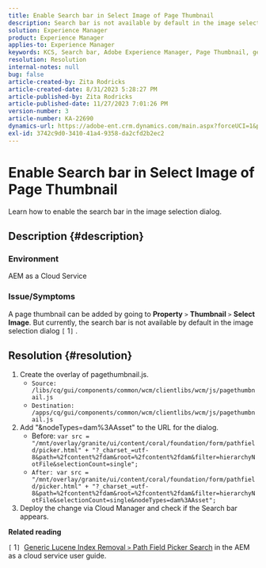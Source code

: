 ```yaml
---
title: Enable Search bar in Select Image of Page Thumbnail
description: Search bar is not available by default in the image selection dialog.
solution: Experience Manager
product: Experience Manager
applies-to: Experience Manager
keywords: KCS, Search bar, Adobe Experience Manager, Page Thumbnail, generic lucene index
resolution: Resolution
internal-notes: null
bug: false
article-created-by: Zita Rodricks
article-created-date: 8/31/2023 5:28:27 PM
article-published-by: Zita Rodricks
article-published-date: 11/27/2023 7:01:26 PM
version-number: 3
article-number: KA-22690
dynamics-url: https://adobe-ent.crm.dynamics.com/main.aspx?forceUCI=1&pagetype=entityrecord&etn=knowledgearticle&id=ec0c2ac5-2348-ee11-be6d-6045bd0061cb
exl-id: 3742c9d0-3410-41a4-9358-da2cfd2b2ec2
---
```

# Enable Search bar in Select Image of Page Thumbnail


Learn how to enable the search bar in the image selection dialog.

## Description {#description}


### Environment

AEM as a Cloud Service

### Issue/Symptoms

A page thumbnail can be added by going to <b>Property</b> `>`  <b>Thumbnail</b> `>`  <b>Select Image</b>. But currently, the search bar is not available by default in the image selection dialog `[` 1`]` .






## Resolution {#resolution}


1. Create the overlay of pagethumbnail.js.
    - `Source: /libs/cq/gui/components/common/wcm/clientlibs/wcm/js/pagethumbnail.js`
    - `Destination: /apps/cq/gui/components/common/wcm/clientlibs/wcm/js/pagethumbnail.js`
2. Add "&nodeTypes=dam%3AAsset" to the URL for the dialog.
    - Before: `var src = "/mnt/overlay/granite/ui/content/coral/foundation/form/pathfield/picker.html" + "?_charset_=utf-8&path=%2fcontent%2fdam&root=%2fcontent%2fdam&filter=hierarchyNotFile&selectionCount=single";`
    - `After: var src = "/mnt/overlay/granite/ui/content/coral/foundation/form/pathfield/picker.html" + "?_charset_=utf-8&path=%2fcontent%2fdam&root=%2fcontent%2fdam&filter=hierarchyNotFile&selectionCount=single&nodeTypes=dam%3AAsset";`
3. Deploy the change via Cloud Manager and check if the Search bar appears.




<b>Related reading</b>

`[` 1`]`  [Generic Lucene Index Removal `>`  Path Field Picker Search](https://experienceleague.adobe.com/docs/experience-manager-cloud-service/content/operations/removal-generic-lucene-index.html?lang=en#author-instance) in the AEM as a cloud service user guide.
